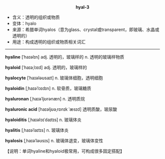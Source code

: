 
**<center>hyal-3</center>**

- <span class="definition">含义：透明的组织或物质</span>
- <span class="definition">变体：hyalo</span>
- <span class="definition">来源：希腊单词hyalos（意为glass、crystal或transparent，即玻璃、水晶或透明的）</span>
- <span class="definition">用途：构成透明的组织或物质相关词汇</span>


---


<span class="vocabulary">**hyaline**</span> [ˈhaɪəlɪn] adj. 透明的，玻璃样的 n. 透明的玻璃样物质

<span class="vocabulary">**hyaloid**</span> [ˈhaɪəˌlɔɪd] adj. 透明的，玻璃样的

<span class="vocabulary">**hyalocyte**</span> [ˈhaɪələʊsaɪt] n. 玻璃体细胞，透明细胞

<span class="vocabulary">**hyaloidin**</span> [ˌhaɪəˈlɔɪdɪn] n. 软骨质，玻璃糖质

<span class="vocabulary">**hyaluronan**</span> [ˌhaɪəˈljʊrənæn] n. 透明质烷

<span class="vocabulary">**hyaluronic acid**</span> [haɪəljʊəˌrɒnɪk ˈæsɪd] 透明质酸，玻尿酸

<span class="vocabulary">**hyaloiditis**</span> [ˌhaɪəlɔɪˈdaɪtɪs] n. 玻璃体炎

<span class="vocabulary">**hyalitis**</span> [ˌhaɪəˈlaɪtɪs] n. 玻璃体炎

<span class="vocabulary">**hyalosis**</span> [ˌhaɪəˈləʊsɪs] n. 玻璃体退变，玻璃体变性

【说明：单词hyaline和hyaloid极常用，可构成很多固定搭配】
